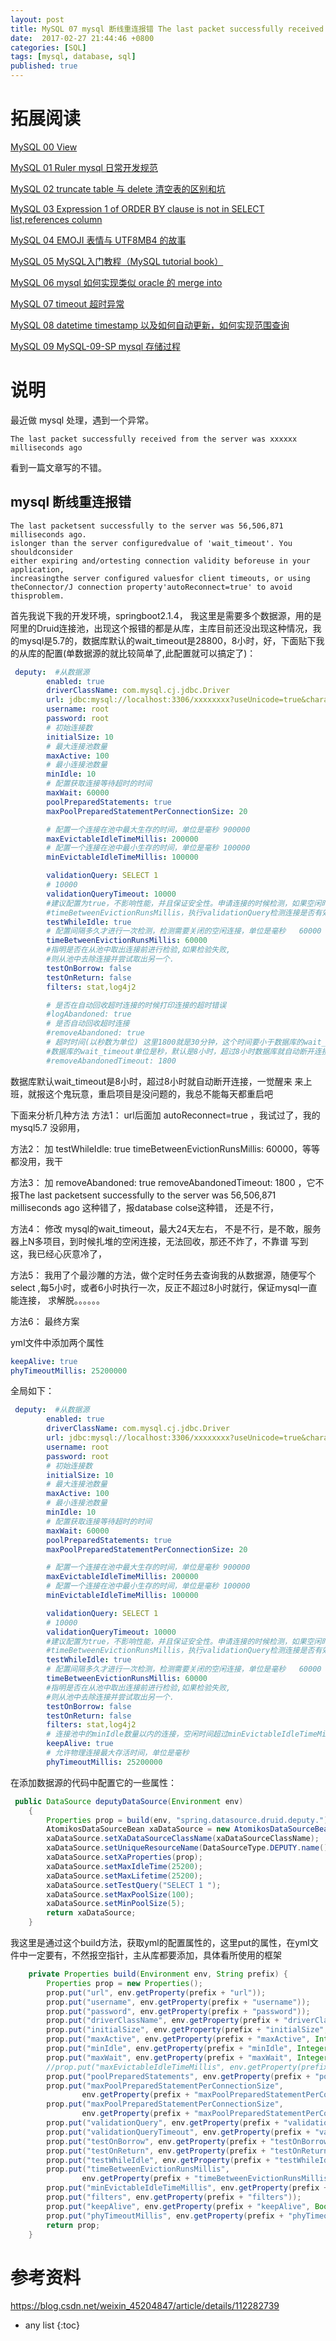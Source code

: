 ```yaml
---
layout: post
title: MySQL 07 mysql 断线重连报错 The last packet successfully received from the server was xxxxxx milliseconds ago
date:  2017-02-27 21:44:46 +0800
categories: [SQL]
tags: [mysql, database, sql]
published: true
---
```


# 拓展阅读

[MySQL 00 View](https://houbb.github.io/2017/02/27/mysql-00-view)

[MySQL 01 Ruler mysql 日常开发规范](https://houbb.github.io/2017/02/27/mysql-01-ruler)

[MySQL 02 truncate table 与 delete 清空表的区别和坑](https://houbb.github.io/2017/02/27/mysql-truncate)

[MySQL 03 Expression 1 of ORDER BY clause is not in SELECT list,references column](https://houbb.github.io/2017/02/27/mysql-03-error)

[MySQL 04 EMOJI 表情与 UTF8MB4 的故事](https://houbb.github.io/2017/02/27/mysql-04-emoj-and-utf8mb4)

[MySQL 05 MySQL入门教程（MySQL tutorial book）](https://houbb.github.io/2017/02/27/mysql-05-learn-book)

[MySQL 06 mysql 如何实现类似 oracle 的 merge into](https://houbb.github.io/2017/02/27/mysql-06-merge-into)

[MySQL 07 timeout 超时异常](https://houbb.github.io/2017/02/27/mysql-07-timeout-errors)

[MySQL 08 datetime timestamp 以及如何自动更新，如何实现范围查询](https://houbb.github.io/2017/02/27/mysql-08-datetime-timestamp)

[MySQL 09 MySQL-09-SP mysql 存储过程](https://houbb.github.io/2017/02/27/mysql-09-sp)

# 说明

最近做 mysql 处理，遇到一个异常。

```
The last packet successfully received from the server was xxxxxx milliseconds ago
```

看到一篇文章写的不错。

## mysql 断线重连报错

```
The last packetsent successfully to the server was 56,506,871 milliseconds ago.
islonger than the server configuredvalue of 'wait_timeout'. You shouldconsider
either expiring and/ortesting connection validity beforeuse in your application, 
increasingthe server configured valuesfor client timeouts, or using 
theConnector/J connection property'autoReconnect=true' to avoid thisproblem.
```

首先我说下我的开发环境，springboot2.1.4， 我这里是需要多个数据源，用的是阿里的Druid连接池，出现这个报错的都是从库，主库目前还没出现这种情况，我的mysql是5.7的，数据库默认的wait_timeout是28800，8小时，好，下面贴下我的从库的配置(单数据源的就比较简单了,此配置就可以搞定了)：

```yaml
 deputy:  #从数据源
        enabled: true
        driverClassName: com.mysql.cj.jdbc.Driver
        url: jdbc:mysql://localhost:3306/xxxxxxxx?useUnicode=true&characterEncoding=utf8&zeroDateTimeBehavior=convertToNull&useSSL=false&allowMultiQueries=true&useJDBCCompliantTimezoneShift=true&useLegacyDatetimeCode=false&serverTimezone=Asia/Shanghai
        username: root
        password: root
        # 初始连接数
        initialSize: 10
        # 最大连接池数量
        maxActive: 100
        # 最小连接池数量
        minIdle: 10
        # 配置获取连接等待超时的时间
        maxWait: 60000
        poolPreparedStatements: true
        maxPoolPreparedStatementPerConnectionSize: 20

        # 配置一个连接在池中最大生存的时间，单位是毫秒 900000
        maxEvictableIdleTimeMillis: 200000
        # 配置一个连接在池中最小生存的时间，单位是毫秒 100000
        minEvictableIdleTimeMillis: 100000

        validationQuery: SELECT 1
        # 10000
        validationQueryTimeout: 10000
		#建议配置为true，不影响性能，并且保证安全性。申请连接的时候检测，如果空闲时间大于
        #timeBetweenEvictionRunsMillis，执行validationQuery检测连接是否有效。
        testWhileIdle: true
        # 配置间隔多久才进行一次检测，检测需要关闭的空闲连接，单位是毫秒   60000
        timeBetweenEvictionRunsMillis: 60000
        #指明是否在从池中取出连接前进行检验,如果检验失败,
        #则从池中去除连接并尝试取出另一个.
        testOnBorrow: false
        testOnReturn: false
        filters: stat,log4j2

        # 是否在自动回收超时连接的时候打印连接的超时错误
        #logAbandoned: true
        # 是否自动回收超时连接
        #removeAbandoned: true
        # 超时时间(以秒数为单位) 这里1800就是30分钟，这个时间要小于数据库的wait_timeout
        #数据库的wait_timeout单位是秒，默认是8小时，超过8小时数据库就自动断开连接
        #removeAbandonedTimeout: 1800
```

数据库默认wait_timeout是8小时，超过8小时就自动断开连接，一觉醒来 来上班，就报这个鬼玩意，重启项目是没问题的，我总不能每天都重启吧

下面来分析几种方法
方法1：
url后面加 autoReconnect=true ，我试过了，我的mysql5.7 没卵用，

方法2：
加 testWhileIdle: true timeBetweenEvictionRunsMillis: 60000，等等都没用，我干

方法3：
加 removeAbandoned: true removeAbandonedTimeout: 1800 ，它不报The last packetsent successfully to the server was 56,506,871 milliseconds ago 这种错了，报database colse这种错， 还是不行，

方法4：
修改 mysql的wait_timeout，最大24天左右， 不是不行，是不敢，服务器上N多项目，到时候扎堆的空闲连接，无法回收，那还不炸了，不靠谱
写到这，我已经心灰意冷了，

方法5：
我用了个最沙雕的方法，做个定时任务去查询我的从数据源，随便写个select ,每5小时，或者6小时执行一次，反正不超过8小时就行，保证mysql一直能连接，
求解脱。。。。。。

方法6： 最终方案

yml文件中添加两个属性

```yaml
keepAlive: true
phyTimeoutMillis: 25200000
```

全局如下：

```yaml
 deputy:  #从数据源
        enabled: true
        driverClassName: com.mysql.cj.jdbc.Driver
        url: jdbc:mysql://localhost:3306/xxxxxxxx?useUnicode=true&characterEncoding=utf8&zeroDateTimeBehavior=convertToNull&useSSL=false&allowMultiQueries=true&useJDBCCompliantTimezoneShift=true&useLegacyDatetimeCode=false&serverTimezone=Asia/Shanghai
        username: root
        password: root
        # 初始连接数
        initialSize: 10
        # 最大连接池数量
        maxActive: 100
        # 最小连接池数量
        minIdle: 10
        # 配置获取连接等待超时的时间
        maxWait: 60000
        poolPreparedStatements: true
        maxPoolPreparedStatementPerConnectionSize: 20

        # 配置一个连接在池中最大生存的时间，单位是毫秒 900000
        maxEvictableIdleTimeMillis: 200000
        # 配置一个连接在池中最小生存的时间，单位是毫秒 100000
        minEvictableIdleTimeMillis: 100000

        validationQuery: SELECT 1
        # 10000
        validationQueryTimeout: 10000
		#建议配置为true，不影响性能，并且保证安全性。申请连接的时候检测，如果空闲时间大于
        #timeBetweenEvictionRunsMillis，执行validationQuery检测连接是否有效。
        testWhileIdle: true
        # 配置间隔多久才进行一次检测，检测需要关闭的空闲连接，单位是毫秒   60000
        timeBetweenEvictionRunsMillis: 60000
        #指明是否在从池中取出连接前进行检验,如果检验失败,
        #则从池中去除连接并尝试取出另一个.
        testOnBorrow: false
        testOnReturn: false
        filters: stat,log4j2
        # 连接池中的minIdle数量以内的连接，空闲时间超过minEvictableIdleTimeMillis，则会执行keepAlive操作
        keepAlive: true
        # 允许物理连接最大存活时间，单位是毫秒
        phyTimeoutMillis: 25200000
```


在添加数据源的代码中配置它的一些属性：

```java
 public DataSource deputyDataSource(Environment env)
    {
        Properties prop = build(env, "spring.datasource.druid.deputy.");
        AtomikosDataSourceBean xaDataSource = new AtomikosDataSourceBean();
        xaDataSource.setXaDataSourceClassName(xaDataSourceClassName);
        xaDataSource.setUniqueResourceName(DataSourceType.DEPUTY.name());
        xaDataSource.setXaProperties(prop);
        xaDataSource.setMaxIdleTime(25200);
        xaDataSource.setMaxLifetime(25200);
        xaDataSource.setTestQuery("SELECT 1 ");
        xaDataSource.setMaxPoolSize(100);
        xaDataSource.setMinPoolSize(5);
        return xaDataSource;
    }
```

我这里是通过这个build方法，获取yml的配置属性的，这里put的属性，在yml文件中一定要有，不然报空指针，主从库都要添加，具体看所使用的框架

```java
    private Properties build(Environment env, String prefix) {
        Properties prop = new Properties();
        prop.put("url", env.getProperty(prefix + "url"));
        prop.put("username", env.getProperty(prefix + "username"));
        prop.put("password", env.getProperty(prefix + "password"));
        prop.put("driverClassName", env.getProperty(prefix + "driverClassName", ""));
        prop.put("initialSize", env.getProperty(prefix + "initialSize", Integer.class));
        prop.put("maxActive", env.getProperty(prefix + "maxActive", Integer.class));
        prop.put("minIdle", env.getProperty(prefix + "minIdle", Integer.class));
        prop.put("maxWait", env.getProperty(prefix + "maxWait", Integer.class));
        //prop.put("maxEvictableIdleTimeMillis", env.getProperty(prefix + "maxEvictableIdleTimeMillis", Integer.class));
        prop.put("poolPreparedStatements", env.getProperty(prefix + "poolPreparedStatements", Boolean.class));
        prop.put("maxPoolPreparedStatementPerConnectionSize",
                env.getProperty(prefix + "maxPoolPreparedStatementPerConnectionSize", Integer.class));
        prop.put("maxPoolPreparedStatementPerConnectionSize",
                env.getProperty(prefix + "maxPoolPreparedStatementPerConnectionSize", Integer.class));
        prop.put("validationQuery", env.getProperty(prefix + "validationQuery"));
        prop.put("validationQueryTimeout", env.getProperty(prefix + "validationQueryTimeout", Integer.class));
        prop.put("testOnBorrow", env.getProperty(prefix + "testOnBorrow", Boolean.class));
        prop.put("testOnReturn", env.getProperty(prefix + "testOnReturn", Boolean.class));
        prop.put("testWhileIdle", env.getProperty(prefix + "testWhileIdle", Boolean.class));
        prop.put("timeBetweenEvictionRunsMillis",
                env.getProperty(prefix + "timeBetweenEvictionRunsMillis", Integer.class));
        prop.put("minEvictableIdleTimeMillis", env.getProperty(prefix + "minEvictableIdleTimeMillis", Integer.class));
        prop.put("filters", env.getProperty(prefix + "filters"));
        prop.put("keepAlive", env.getProperty(prefix + "keepAlive", Boolean.class));
        prop.put("phyTimeoutMillis", env.getProperty(prefix + "phyTimeoutMillis", Integer.class));
        return prop;
    }
```

# 参考资料

https://blog.csdn.net/weixin_45204847/article/details/112282739

* any list
{:toc}